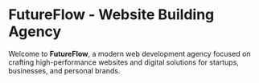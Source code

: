 # FutureFlow - Website Building Agency

Welcome to **FutureFlow**, a modern web development agency focused on crafting high-performance websites and digital solutions for startups, businesses, and personal brands.
